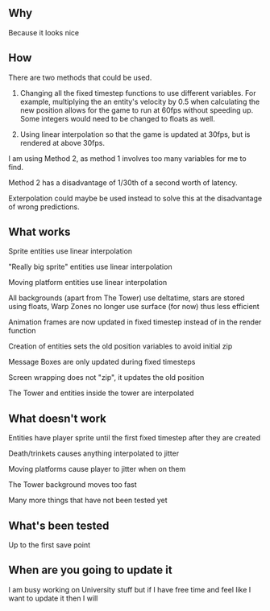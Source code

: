 Why
-
Because it looks nice

How
-
There are two methods that could be used.


1) Changing all the fixed timestep functions to use different variables. For example, multiplying the an entity's velocity by 0.5 when calculating the new position allows for the game to run at 60fps without speeding up. Some integers would need to be changed to floats as well.

2) Using linear interpolation so that the game is updated at 30fps, but is rendered at above 30fps.

I am using Method 2, as method 1 involves too many variables for me to find.

Method 2 has a disadvantage of 1/30th of a second worth of latency.

Exterpolation could maybe be used instead to solve this at the disadvantage of wrong predictions.

What works
-
Sprite entities use linear interpolation

"Really big sprite" entities use linear interpolation

Moving platform entities use linear interpolation

All backgrounds (apart from The Tower) use deltatime, stars are stored using floats, Warp Zones no longer use surface (for now) thus less efficient

Animation frames are now updated in fixed timestep instead of in the render function

Creation of entities sets the old position variables to avoid initial zip

Message Boxes are only updated during fixed timesteps

Screen wrapping does not "zip", it updates the old position

The Tower and entities inside the tower are interpolated

What doesn't work
-
Entities have player sprite until the first fixed timestep after they are created

Death/trinkets causes anything interpolated to jitter

Moving platforms cause player to jitter when on them

The Tower background moves too fast

Many more things that have not been tested yet

What's been tested
-
Up to the first save point

When are you going to update it
-
I am busy working on University stuff but if I have free time and feel like I want to update it then I will
